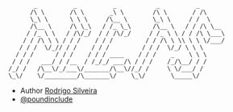            _          _          _           _          _
          /\ \       /\ \       _\ \        /\ \       / /\
          \_\ \      \ \ \     /\__ \       \_\ \     / /  \
          /\__ \     /\ \_\   / /_ \_\      /\__ \   / / /\ \__
         / /_ \ \   / /\/_/  / / /\/_/     / /_ \ \ / / /\ \___\
        / / /\ \ \ / / /    / / /         / / /\ \ \\ \ \ \/___/
       / / /  \/_// / /    / / /         / / /  \/_/ \ \ \
      / / /      / / /    / / / ____    / / /    _    \ \ \
     / / /   ___/ / /__  / /_/_/ ___/\ / / /    /_/\__/ / /
    /_/ /   /\__\/_/___\/_______/\__\//_/ /     \ \/___/ /
    \_\/    \/_________/\_______\/    \_\/       \_____\/

 * Author [Rodrigo Silveira](http://www.rodrigo-silveira.com)
 * [@poundinclude](https://twitter.com/poundinclude)

